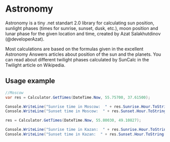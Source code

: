 # Astronomy

Astronomy is a tiny .net standart 2.0 library for calculating sun position, sunlight phases (times for sunrise, sunset, dusk, etc.), moon position and lunar phase for the given location and time, created by Azat Salakhutdinov (@developerAzat).

Most calculations are based on the formulas given in the excellent Astronomy Answers articles about position of the sun and the planets. You can read about different twilight phases calculated by SunCalc in the Twilight article on Wikipedia.

## Usage example

```c#
//Moscow
var res = Calculator.GetTimes(DateTime.Now, 55.75700, 37.61500);

Console.WriteLine("Sunrise time in Moscow:  " + res.Sunrise.Hour.ToString() + ":" + res.Sunrise.Minute.ToString() + ":" + res.Sunrise.Second.ToString());
Console.WriteLine("Sunset time in Moscow:  " + res.Sunset.Hour.ToString() + ":" + res.Sunset.Minute.ToString() + ":" + res.Sunset.Second.ToString());

res = Calculator.GetTimes(DateTime.Now, 55.80030, 49.10827);

Console.WriteLine("Sunrise time in Kazan:  " + res.Sunrise.Hour.ToString() + ":" + res.Sunrise.Minute.ToString() + ":" + res.Sunrise.Second.ToString());
Console.WriteLine("Sunset time in Kazan:  " + res.Sunset.Hour.ToString() + ":" + res.Sunset.Minute.ToString() + ":" + res.Sunset.Second.ToString());
```

